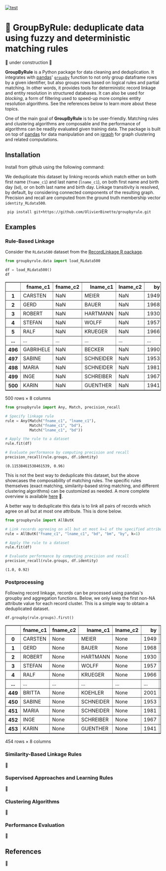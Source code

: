 [![test](https://github.com/OlivierBinette/groupbyrule/actions/workflows/python-package-conda.yml/badge.svg)](https://github.com/OlivierBinette/groupbyrule/actions/workflows/python-package-conda.yml) 

# :link: GroupByRule: deduplicate data using fuzzy and deterministic matching rules

🚧 under construction 🚧

**GroupByRule** is a Python package for data cleaning and deduplication. It integrates with [pandas](https://pandas.pydata.org/)' [`groupby`](https://pandas.pydata.org/docs/reference/api/pandas.DataFrame.groupby.html) function to not only group dataframe rows by a given identifier, but also groups rows based on logical rules and partial matching. In other words, it provides tools for deterministic record linkage and entity resolution in structured databases. It can also be used for *blocking*, a form of filtering used to speed-up more complex entity resolution algorithms. See the references below to learn more about these topics.

One of the main goal of **GroupByRule** is to be user-friendly. Matching rules and clustering algorithms are composable and the performance of algorithms can be readily evaluated given training data. The package is built on top of [pandas](https://pandas.pydata.org) for data manipulation and on [igraph](https://igraph.org/python/) for graph clustering and related computations.

## Installation

Install from github using the following command:

We deduplicate this dataset by linking records which match either on both first name (`fname_c1`) and last name (`lname_c1`), on both first name and birth day (`bd`), or on both last name and birth day. Linkage transitivity is resolved, by default, by considering connected components of the resulting graph. Precision and recall are computed from the ground truth membership vector `identity_RLdata500`.

     pip install git+https://github.com/OlivierBinette/groupbyrule.git

## Examples

### Rule-Based Linkage

Consider the `RLdata500` dataset from the [RecordLinkage R package](https://www.google.com/search?channel=fs&client=ubuntu&q=recordlinkage+r+package).


```python
from groupbyrule.data import load_RLdata500

df = load_RLdata500()
df
```




<div>
<table border="1" class="dataframe">
  <thead>
    <tr style="text-align: right;">
      <th></th>
      <th>fname_c1</th>
      <th>fname_c2</th>
      <th>lname_c1</th>
      <th>lname_c2</th>
      <th>by</th>
      <th>bm</th>
      <th>bd</th>
      <th>identity</th>
    </tr>
  </thead>
  <tbody>
    <tr>
      <th>1</th>
      <td>CARSTEN</td>
      <td>NaN</td>
      <td>MEIER</td>
      <td>NaN</td>
      <td>1949</td>
      <td>7</td>
      <td>22</td>
      <td>34</td>
    </tr>
    <tr>
      <th>2</th>
      <td>GERD</td>
      <td>NaN</td>
      <td>BAUER</td>
      <td>NaN</td>
      <td>1968</td>
      <td>7</td>
      <td>27</td>
      <td>51</td>
    </tr>
    <tr>
      <th>3</th>
      <td>ROBERT</td>
      <td>NaN</td>
      <td>HARTMANN</td>
      <td>NaN</td>
      <td>1930</td>
      <td>4</td>
      <td>30</td>
      <td>115</td>
    </tr>
    <tr>
      <th>4</th>
      <td>STEFAN</td>
      <td>NaN</td>
      <td>WOLFF</td>
      <td>NaN</td>
      <td>1957</td>
      <td>9</td>
      <td>2</td>
      <td>189</td>
    </tr>
    <tr>
      <th>5</th>
      <td>RALF</td>
      <td>NaN</td>
      <td>KRUEGER</td>
      <td>NaN</td>
      <td>1966</td>
      <td>1</td>
      <td>13</td>
      <td>72</td>
    </tr>
    <tr>
      <th>...</th>
      <td>...</td>
      <td>...</td>
      <td>...</td>
      <td>...</td>
      <td>...</td>
      <td>...</td>
      <td>...</td>
      <td>...</td>
    </tr>
    <tr>
      <th>496</th>
      <td>GABRIHELE</td>
      <td>NaN</td>
      <td>BECKER</td>
      <td>NaN</td>
      <td>1990</td>
      <td>3</td>
      <td>27</td>
      <td>413</td>
    </tr>
    <tr>
      <th>497</th>
      <td>SABINE</td>
      <td>NaN</td>
      <td>SCHNEIDER</td>
      <td>NaN</td>
      <td>1953</td>
      <td>5</td>
      <td>20</td>
      <td>378</td>
    </tr>
    <tr>
      <th>498</th>
      <td>MARIA</td>
      <td>NaN</td>
      <td>SCHNEIDER</td>
      <td>NaN</td>
      <td>1981</td>
      <td>8</td>
      <td>8</td>
      <td>399</td>
    </tr>
    <tr>
      <th>499</th>
      <td>INGE</td>
      <td>NaN</td>
      <td>SCHREIBER</td>
      <td>NaN</td>
      <td>1967</td>
      <td>12</td>
      <td>13</td>
      <td>315</td>
    </tr>
    <tr>
      <th>500</th>
      <td>KARIN</td>
      <td>NaN</td>
      <td>GUENTHER</td>
      <td>NaN</td>
      <td>1941</td>
      <td>8</td>
      <td>19</td>
      <td>238</td>
    </tr>
  </tbody>
</table>
<p>500 rows × 8 columns</p>
</div>




```python
from groupbyrule import Any, Match, precision_recall

# Specify linkage rule
rule = Any(Match("fname_c1", "lname_c1"),
           Match("fname_c1", "bd"),
           Match("lname_c1", "bd"))

# Apply the rule to a dataset
rule.fit(df)

# Evaluate performance by computing precision and recall
precision_recall(rule.groups, df.identity)
```




    (0.11538461538461539, 0.96)




This is not the best way to deduplicate this dataset, but the above showcases the composability of matching rules. The specific rules themselves (exact matching, similarity-based string matching, and different clustering algorithms) can be customized as needed. A more complete overview is available [here]() 🚧.

A better way to deduplicate this data is to link all pairs of records which agree on all but at most one attribute. This is done below.


```python
from groupbyrule import AllButK

# Link records agreeing on all but at most k=1 of the specified attributes
rule = AllButK("fname_c1", "lname_c1", "bd", "bm", "by", k=1)

# Apply the rule to a dataset
rule.fit(df)

# Evaluate performance by computing precision and recall
precision_recall(rule.groups, df.identity)
```




    (1.0, 0.92)



### Postprocessing

Following record linkage, records can be processed using pandas's groupby and aggregation functions. Below, we only keep the first non-NA attribute value for each record cluster. This is a simple way to obtain a deduplicated dataset.


```python
df.groupby(rule.groups).first()
```




<div>
<table border="1" class="dataframe">
  <thead>
    <tr style="text-align: right;">
      <th></th>
      <th>fname_c1</th>
      <th>fname_c2</th>
      <th>lname_c1</th>
      <th>lname_c2</th>
      <th>by</th>
      <th>bm</th>
      <th>bd</th>
      <th>identity</th>
    </tr>
  </thead>
  <tbody>
    <tr>
      <th>0</th>
      <td>CARSTEN</td>
      <td>None</td>
      <td>MEIER</td>
      <td>None</td>
      <td>1949</td>
      <td>7</td>
      <td>22</td>
      <td>34</td>
    </tr>
    <tr>
      <th>1</th>
      <td>GERD</td>
      <td>None</td>
      <td>BAUER</td>
      <td>None</td>
      <td>1968</td>
      <td>7</td>
      <td>27</td>
      <td>51</td>
    </tr>
    <tr>
      <th>2</th>
      <td>ROBERT</td>
      <td>None</td>
      <td>HARTMANN</td>
      <td>None</td>
      <td>1930</td>
      <td>4</td>
      <td>30</td>
      <td>115</td>
    </tr>
    <tr>
      <th>3</th>
      <td>STEFAN</td>
      <td>None</td>
      <td>WOLFF</td>
      <td>None</td>
      <td>1957</td>
      <td>9</td>
      <td>2</td>
      <td>189</td>
    </tr>
    <tr>
      <th>4</th>
      <td>RALF</td>
      <td>None</td>
      <td>KRUEGER</td>
      <td>None</td>
      <td>1966</td>
      <td>1</td>
      <td>13</td>
      <td>72</td>
    </tr>
    <tr>
      <th>...</th>
      <td>...</td>
      <td>...</td>
      <td>...</td>
      <td>...</td>
      <td>...</td>
      <td>...</td>
      <td>...</td>
      <td>...</td>
    </tr>
    <tr>
      <th>449</th>
      <td>BRITTA</td>
      <td>None</td>
      <td>KOEHLER</td>
      <td>None</td>
      <td>2001</td>
      <td>1</td>
      <td>12</td>
      <td>424</td>
    </tr>
    <tr>
      <th>450</th>
      <td>SABINE</td>
      <td>None</td>
      <td>SCHNEIDER</td>
      <td>None</td>
      <td>1953</td>
      <td>5</td>
      <td>20</td>
      <td>378</td>
    </tr>
    <tr>
      <th>451</th>
      <td>MARIA</td>
      <td>None</td>
      <td>SCHNEIDER</td>
      <td>None</td>
      <td>1981</td>
      <td>8</td>
      <td>8</td>
      <td>399</td>
    </tr>
    <tr>
      <th>452</th>
      <td>INGE</td>
      <td>None</td>
      <td>SCHREIBER</td>
      <td>None</td>
      <td>1967</td>
      <td>12</td>
      <td>13</td>
      <td>315</td>
    </tr>
    <tr>
      <th>453</th>
      <td>KARIN</td>
      <td>None</td>
      <td>GUENTHER</td>
      <td>None</td>
      <td>1941</td>
      <td>8</td>
      <td>19</td>
      <td>238</td>
    </tr>
  </tbody>
</table>
<p>454 rows × 8 columns</p>
</div>




### Similarity-Based Linkage Rules

🚧

### Supervised Approaches and Learning Rules

🚧

### Clustering Algorithms

🚧

### Performance Evaluation

🚧

## References

🚧

